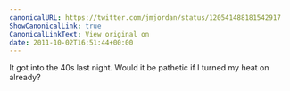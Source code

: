 ```yaml
---
canonicalURL: https://twitter.com/jmjordan/status/120541488181542917
ShowCanonicalLink: true
CanonicalLinkText: View original on
date: 2011-10-02T16:51:44+00:00
---
```

It got into the 40s last night. Would it be pathetic if I turned my heat on already?
